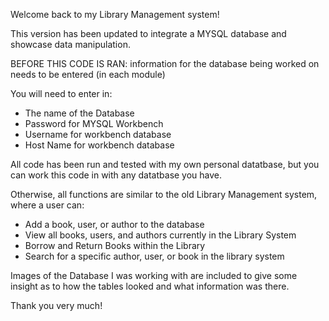 Welcome back to my Library Management system! 

This version has been updated to integrate a MYSQL database and showcase data manipulation. 

BEFORE THIS CODE IS RAN: information for the database being worked on needs to be entered (in each module) 

You will need to enter in:
- The name of the Database
- Password for MYSQL Workbench
- Username for workbench database
- Host Name for workbench database

All code has been run and tested with my own personal datatbase, but you can work this code in with any datatbase you have. 

Otherwise, all functions are similar to the old Library Management system, where a user can: 
- Add a book, user, or author to the database
- View all books, users, and authors currently in the Library System
- Borrow and Return Books within the Library 
- Search for a specific author, user, or book in the library system 

Images of the Database I was working with are included to give some insight as to how the tables looked and what information was there. 

Thank you very much! 
